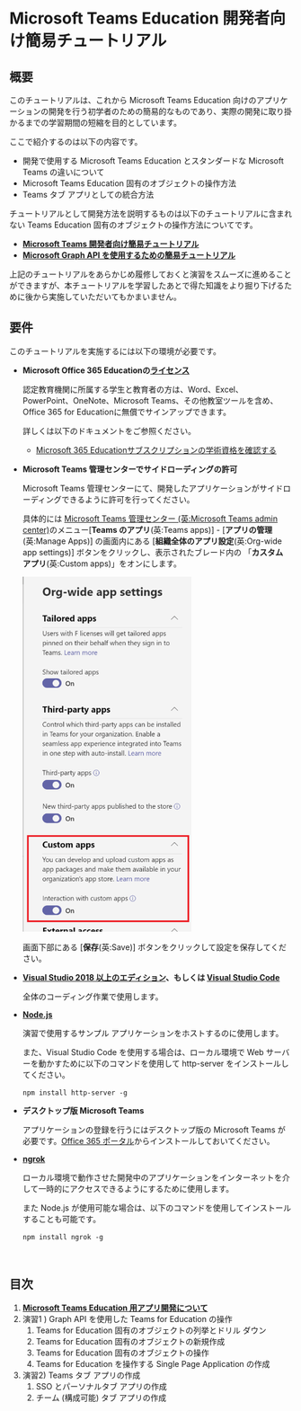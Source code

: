 # Microsoft Teams Education 開発者向け簡易チュートリアル
## 概要
このチュートリアルは、これから Microsoft Teams Education 向けのアプリケーションの開発を行う初学者のための簡易的なものであり、実際の開発に取り掛かるまでの学習期間の短縮を目的としています。

ここで紹介するのは以下の内容です。
* 開発で使用する Microsoft Teams Education とスタンダードな Microsoft Teams の違いについて 
* Microsoft Teams Education 固有のオブジェクトの操作方法
* Teams タブ アプリとしての統合方法

チュートリアルとして開発方法を説明するものは以下のチュートリアルに含まれない Teams Education 固有のオブジェクトの操作方法についてです。

* [**Microsoft Teams 開発者向け簡易チュートリアル**](https://github.com/osamum/Easyway-for-MSTeamsAppDev)
* [**Microsoft Graph API を使用するための簡易チュートリアル**](https://github.com/osamum/Firstway_to_MSTeamsGraphAPI)

上記のチュートリアルをあらかじめ履修しておくと演習をスムーズに進めることができますが、本チュートリアルを学習したあとで得た知識をより掘り下げるために後から実施していただいてもかまいません。

## 要件
このチュートリアルを実施するには以下の環境が必要です。

* **Microsoft Office 365 Educationの[ライセンス](https://www.microsoft.com/ja-jp/education/products/office)**

     認定教育機関に所属する学生と教育者の方は、Word、Excel、PowerPoint、OneNote、Microsoft Teams、その他教室ツールを含め、Office 365 for Educationに無償でサインアップできます。

    詳しくは以下のドキュメントをご参照ください。

    * [Microsoft 365 Educationサブスクリプションの学術資格を確認する](https://docs.microsoft.com/ja-jp/microsoft-365/commerce/subscriptions/verify-academic-eligibility?view=o365-worldwide)

* **Microsoft Teams 管理センターでサイドローディングの許可**

    Microsoft Teams 管理センターにて、開発したアプリケーションがサイドローディングできるように許可を行ってください。
    
    具体的には [Microsoft Teams 管理センター (英:Microsoft Teams admin center)](https://admin.teams.microsoft.com/)のメニュー\[**Teams のアプリ**(英:Teams apps)\] - \[**アプリの管理**(英:Manage Apps)\] の画面内にある \[**組織全体のアプリ設定**(英:Org-wide app settings)\] ボタンをクリックし、表示されたブレード内の 「**カスタム アプリ**(英:Custom apps)」をオンにします。

    <img src="images/22Sep_allowCustomApp.png" width="300">

    画面下部にある \[**保存**(英:Save)\] ボタンをクリックして設定を保存してください。


* **[Visual Studio 2018 以上のエディション](https://visualstudio.microsoft.com/ja/vs/)、もしくは [Visual Studio Code](https://code.visualstudio.com/Download)**

    全体のコーディング作業で使用します。


* [**Node.js**](https://nodejs.org/en/)

   演習で使用するサンプル アプリケーションをホストするのに使用します。

    また、Visual Studio Code を使用する場合は、ローカル環境で Web サーバーを動かすために以下のコマンドを使用して http-server をインストールしてください。

    ```
    npm install http-server -g
    ```

* **デスクトップ版 Microsoft Teams**

    アプリケーションの登録を行うにはデスクトップ版の Microsoft Teams が必要です。[Office 365 ポータル](https://www.office.com/?)からインストールしておいてください。

* **[ngrok](https://ngrok.com/download)**

    ローカル環境で動作させた開発中のアプリケーションをインターネットを介して一時的にアクセスできるようにするために使用します。

    また Node.js が使用可能な場合は、以下のコマンドを使用してインストールすることも可能です。

    ```
    npm install ngrok -g
    ```

<br />

## 目次
1. [**Microsoft Teams Education 用アプリ開発について**](Intro.md)
2. 演習1 ) Graph API を使用した Teams for Education の操作
    1. Teams for Education 固有のオブジェクトの列挙とドリル ダウン
    2. Teams for Education 固有のオブジェクトの新規作成
    3. Teams for Education 固有のオブジェクトの操作
    4. Teams for Education を操作する Single Page Application の作成
3. 演習2) Teams タブ アプリの作成 
    1. SSO とパーソナルタブ アプリの作成
    2. チーム (構成可能) タブ アプリの作成